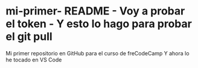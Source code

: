 # mi-primer- README - Voy a probar el token - Y esto lo hago para probar el git pull
Mi primer repositorio en GitHub para el curso de freCodeCamp
Y ahora lo he tocado en VS Code
